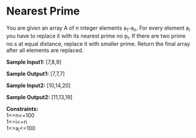 # Nearest Prime

You are given an array A of n integer elements a<sub>1</sub>-a<sub>n</sub>. For every element a<sub>i</sub> you have to replace it with its nearest prime no p<sub>i</sub>. If there are two prime no.s at equal distance, replace it with smaller prime. Return the final array after all elements are replaced.

**Sample Input1:**
[7,8,9]

**Sample Output1:**
[7,7,7]

**Sample Input2:**
[10,14,20]

**Sample Output2:**
[11,13,19]

**Constraints:**<br>
1<=n<=100 <br>
1<=i<=n<br>
1<=a<sub>i</sub><=100
